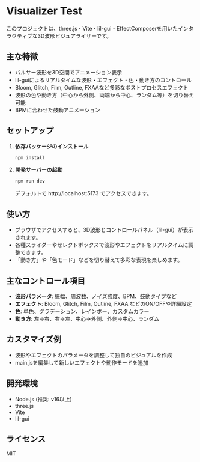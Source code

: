 # Visualizer Test

このプロジェクトは、three.js・Vite・lil-gui・EffectComposerを用いたインタラクティブな3D波形ビジュアライザーです。

## 主な特徴
- パルサー波形を3D空間でアニメーション表示
- lil-guiによるリアルタイムな波形・エフェクト・色・動き方のコントロール
- Bloom, Glitch, Film, Outline, FXAAなど多彩なポストプロセスエフェクト
- 波形の色や動き方（中心から外側、両端から中心、ランダム等）を切り替え可能
- BPMに合わせた鼓動アニメーション

## セットアップ

1. **依存パッケージのインストール**
   ```sh
   npm install
   ```

2. **開発サーバーの起動**
   ```sh
   npm run dev
   ```
   デフォルトで http://localhost:5173 でアクセスできます。

## 使い方
- ブラウザでアクセスすると、3D波形とコントロールパネル（lil-gui）が表示されます。
- 各種スライダーやセレクトボックスで波形やエフェクトをリアルタイムに調整できます。
- 「動き方」や「色モード」などを切り替えて多彩な表現を楽しめます。

## 主なコントロール項目
- **波形パラメータ**: 振幅、周波数、ノイズ強度、BPM、鼓動タイプなど
- **エフェクト**: Bloom, Glitch, Film, Outline, FXAA などのON/OFFや詳細設定
- **色**: 単色、グラデーション、レインボー、カスタムカラー
- **動き方**: 左→右、右→左、中心→外側、外側→中心、ランダム

## カスタマイズ例
- 波形やエフェクトのパラメータを調整して独自のビジュアルを作成
- main.jsを編集して新しいエフェクトや動作モードを追加

## 開発環境
- Node.js (推奨: v16以上)
- three.js
- Vite
- lil-gui

## ライセンス
MIT 